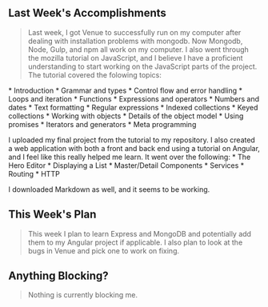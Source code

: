 <h2>Last Week's Accomplishments</h2>

<blockquote>
  <p>Last week, I got Venue to successfully run on my computer after dealing with installation problems with mongodb. Now Mongodb, Node, Gulp, and npm all work on my computer. I also went through the mozilla tutorial on JavaScript, and I believe I have a proficient understanding to start working on the JavaScript parts of the project. The tutorial covered the folowing topics:</p>
</blockquote>

<p> * Introduction
 * Grammar and types
 * Control flow and error handling
 * Loops and iteration
 * Functions
 * Expressions and operators
 * Numbers and dates
 * Text formatting
 * Regular expressions
 * Indexed collections
 * Keyed collections
 * Working with objects
 * Details of the object model
 * Using promises
 * Iterators and generators
 * Meta programming</p>

<p>I uploaded my final project from the tutorial to my repository. I also created a web application with both a front and back end using a tutorial on Angular, and I feel like this really helped me learn. It went over the following:
 * The Hero Editor
 * Displaying a List
 * Master/Detail Components
 * Services
 * Routing
 * HTTP</p>

<p>I downloaded Markdown as well, and it seems to be working. </p>

<h2>This Week's Plan</h2>

<blockquote>
  <p>This week I plan to learn Express and MongoDB and potentially add them to my Angular project if applicable. I also plan to look at the bugs in Venue and pick one to work on fixing. </p>
</blockquote>

<h2>Anything Blocking?</h2>

<blockquote>
  <p>Nothing is currently blocking me.</p>
</blockquote>
